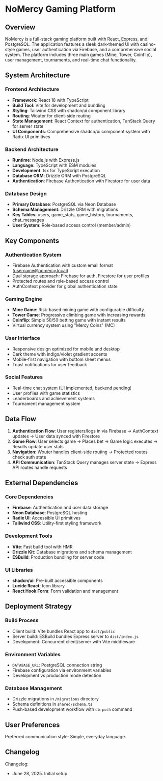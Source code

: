 # NoMercy Gaming Platform

## Overview

NoMercy is a full-stack gaming platform built with React, Express, and PostgreSQL. The application features a sleek dark-themed UI with casino-style games, user authentication via Firebase, and a comprehensive social system. The platform includes three main games (Mine, Tower, Coinflip), user management, tournaments, and real-time chat functionality.

## System Architecture

### Frontend Architecture
- **Framework**: React 18 with TypeScript
- **Build Tool**: Vite for development and bundling
- **Styling**: Tailwind CSS with shadcn/ui component library
- **Routing**: Wouter for client-side routing
- **State Management**: React Context for authentication, TanStack Query for server state
- **UI Components**: Comprehensive shadcn/ui component system with Radix UI primitives

### Backend Architecture
- **Runtime**: Node.js with Express.js
- **Language**: TypeScript with ESM modules
- **Development**: tsx for TypeScript execution
- **Database ORM**: Drizzle ORM with PostgreSQL
- **Authentication**: Firebase Authentication with Firestore for user data

### Database Design
- **Primary Database**: PostgreSQL via Neon Database
- **Schema Management**: Drizzle ORM with migrations
- **Key Tables**: users, game_stats, game_history, tournaments, chat_messages
- **User System**: Role-based access control (member/admin)

## Key Components

### Authentication System
- Firebase Authentication with custom email format (username@nomercy.local)
- Dual storage approach: Firebase for auth, Firestore for user profiles
- Protected routes and role-based access control
- AuthContext provider for global authentication state

### Gaming Engine
- **Mine Game**: Risk-based mining game with configurable difficulty
- **Tower Game**: Progressive climbing game with increasing rewards
- **Coinflip**: Simple 50/50 betting game with instant results
- Virtual currency system using "Mercy Coins" (MC)

### User Interface
- Responsive design optimized for mobile and desktop
- Dark theme with indigo/violet gradient accents
- Mobile-first navigation with bottom sheet menus
- Toast notifications for user feedback

### Social Features
- Real-time chat system (UI implemented, backend pending)
- User profiles with game statistics
- Leaderboards and achievement systems
- Tournament management system

## Data Flow

1. **Authentication Flow**: User registers/logs in via Firebase → AuthContext updates → User data synced with Firestore
2. **Game Flow**: User selects game → Places bet → Game logic executes → Results update user stats
3. **Navigation**: Wouter handles client-side routing → Protected routes check auth state
4. **API Communication**: TanStack Query manages server state → Express API routes handle requests

## External Dependencies

### Core Dependencies
- **Firebase**: Authentication and user data storage
- **Neon Database**: PostgreSQL hosting
- **Radix UI**: Accessible UI primitives
- **Tailwind CSS**: Utility-first styling framework

### Development Tools
- **Vite**: Fast build tool with HMR
- **Drizzle Kit**: Database migrations and schema management
- **ESBuild**: Production bundling for server code

### UI Libraries
- **shadcn/ui**: Pre-built accessible components
- **Lucide React**: Icon library
- **React Hook Form**: Form validation and management

## Deployment Strategy

### Build Process
- Client build: Vite bundles React app to `dist/public`
- Server build: ESBuild bundles Express server to `dist/index.js`
- Development: Concurrent client/server with Vite middleware

### Environment Variables
- `DATABASE_URL`: PostgreSQL connection string
- Firebase configuration via environment variables
- Development vs production mode detection

### Database Management
- Drizzle migrations in `/migrations` directory
- Schema definitions in `shared/schema.ts`
- Push-based development workflow with `db:push` command

## User Preferences

Preferred communication style: Simple, everyday language.

## Changelog

Changelog:
- June 28, 2025. Initial setup